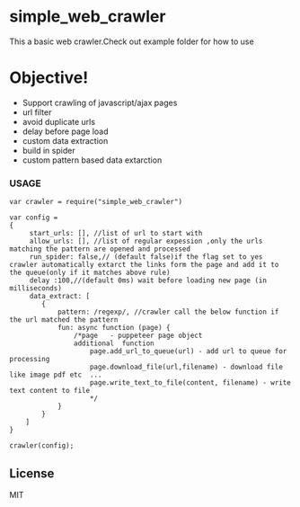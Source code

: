 # simple_web_crawler

This a basic web crawler.Check out example folder for how to use

# Objective!

  - Support crawling of javascript/ajax pages
  - url filter
  - avoid duplicate urls
  - delay before page load
  - custom data extraction
  - build in spider
  - custom pattern based data extarction

### USAGE

```
var crawler = require("simple_web_crawler")

var config =
{
     start_urls: [], //list of url to start with
     allow_urls: [], //list of regular expession ,only the urls matching the pattern are opened and processed
     run_spider: false,// (default false)if the flag set to yes crawler automatically extarct the links form the page and add it to the queue(only if it matches above rule)
     delay :100,//(default 0ms) wait before loading new page (in milliseconds)
     data_extract: [
        {
            pattern: /regexp/, //crawler call the below function if the url matched the pattern 
            fun: async function (page) {
                /*page   - puppeteer page object 
                additional  function
                    page.add_url_to_queue(url) - add url to queue for processing
                    page.download_file(url,filename) - download file like image pdf etc  ...
                    page.write_text_to_file(content, filename) - write text content to file
                    */
            }
        }
    ]
}

crawler(config);

```
License
----

MIT
